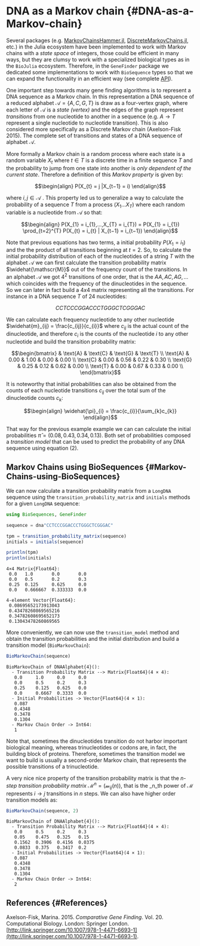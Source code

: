 
# DNA as a Markov chain {#DNA-as-a-Markov-chain}

Several packages (e.g. [MarkovChainsHammer.jl](https://github.com/sandreza/MarkovChainHammer.jl), [DiscreteMarkovChains.jl](https://github.com/Maelstrom6/DiscreteMarkovChains.jl), etc.) in the Julia ecosystem have been implemented to work with Markov chains with a _state space_ of integers, those could be efficient in many ways, but they are clumsy to work with a specialized biological types as in the `BioJulia` ecosystem. Therefore, in the `GeneFinder` package we dedicated some implementations to work with `BioSequence` types so that we can expand the functionality in an efficient way (see complete [API](https://camilogarciabotero.github.io/GeneFinder.jl/dev/api/)).

One important step towards many gene finding algorithms is to represent a DNA sequence as a Markov chain. In this representation a DNA sequence of a reduced alphabet $\mathscr{A} = \{A,  C,  G ,  T \}$ is draw as a four-vertex graph, where each letter of $\mathscr{A}$ is a _state (vertex)_ and the edges of the graph represent _transitions_ from one nucleotide to another in a sequence (e.g. $A \rightarrow T$ represent a single nucleotide to nucleotide transition). This is also considered more specifically as a Discrete Markov chain (Axelson-Fisk 2015). The complete set of transitions and states of a DNA sequence of alphabet $\mathscr{A}$.

More formally a Markov chain is a random process where each state is a random variable $X_{t}$ where $t \in T$ is a discrete time in a finite sequence $T$ and the probability to jump from one state into another is _only dependent of the current state_. Therefore a definition of this _Markov property_ is given by:

$$\begin{align}
P(X_{t} = j |X_{t−1} = i)
\end{align}$$

where $i, j \in  \mathscr{A}$ . This property led us to generalize a way to calculate the probability of a sequence $T$ from a process $(X_{1}...X_{T})$ where each random variable is a nucleotide from $\mathscr{A}$ so that:

$$\begin{align}
P(X_{1} = i_{1},...,X_{T} = i_{T}) = P(X_{1} = i_{1}) \prod_{t=2}^{T} P(X_{t} = i_{t} | X_{t−1} = i_{t−1})
\end{align}$$

Note that previous equations has two terms, a initial probability $P(X_{1} = i_{1})$ and the the product of all transitions beginning at $t = 2$. So, to calculate the initial probability distribution of each of the nucleotides of a string $T$ with the alphabet 𝒜 we can first calculate the transition probability matrix $\widehat{\mathscr{M}}$ out of the frequency count of the transitions. In an alphabet 𝒜 we got $4^2$ transitions of one order, that is the $AA, AC, AG, ...$ which coincides with the frequency of the dinucleotides in the sequence. So we can later in fact build a $4 x 4$ matrix representing all the transitions. For instance in a DNA sequence $T$ of 24 nucleotides:  

$$CCTCCCGGACCCTGGGCTCGGGAC$$

We can calculate each frequency nucleotide to any other nucleotide $\widehat{m}_{ij} = \frac{c_{ij}}{c_{i}}$ where $c_{ij}$ is the actual count of the dinucleotide, and therefore $c_{i}$ is the counts of the nucleotide $i$ to any other nucleotide and build the transition probability matrix:

$$\begin{bmatrix}
   & \text{A} & \text{C} & \text{G} & \text{T} \\
\text{A} & 0.00 & 1.00 & 0.00 & 0.00 \\
\text{C} & 0.00 & 0.56 & 0.22 & 0.30 \\
\text{G} & 0.25 & 0.12 & 0.62 & 0.00 \\
\text{T} & 0.00 & 0.67 & 0.33 & 0.00 \\
\end{bmatrix}$$

It is noteworthy that initial probabilities can also be obtained from the counts of each nucleotide transitions $c_{ij}$ over the total sum of the dinucleotide counts $c_{k}$:

$$\begin{align}
\widehat{\pi}_{i} = \frac{c_{i}}{\sum_{k}c_{k}}
\end{align}$$

That way for the previous example example we can can calculate the initial probabilities $\widehat{\pi} = (0.08,0.43,0.34,0.13)$. Both set of probabilities composed a _transition model_ that can be used to predict the probability of any DNA sequence using equation (2).

## Markov Chains using BioSequences {#Markov-Chains-using-BioSequences}

We can now calculate a transition probability matrix from a `LongDNA` sequence using the `transition_probability_matrix` and `initials` methods for a given `LongDNA` sequence:

```julia
using BioSequences, GeneFinder

sequence = dna"CCTCCCGGACCCTGGGCTCGGGAC"

tpm = transition_probability_matrix(sequence)
initials = initials(sequence)

println(tpm)
println(initials)
```


```
4×4 Matrix{Float64}:
 0.0   1.0       0.0       0.0
 0.0   0.5       0.2       0.3
 0.25  0.125     0.625     0.0
 0.0   0.666667  0.333333  0.0

4-element Vector{Float64}:
 0.08695652173913043
 0.43478260869565216
 0.34782608695652173
 0.13043478260869565
```


More conveniently, we can now use the `transition_model` method and obtain the transition probabilities and the initial distribution and build a transition model (`BioMarkovChain`):

```julia
BioMarkovChain(sequence)
```


```
BioMarkovChain of DNAAlphabet{4}():
  - Transition Probability Matrix --> Matrix{Float64}(4 × 4):
   0.0     1.0     0.0     0.0
   0.0     0.5     0.2     0.3
   0.25    0.125   0.625   0.0
   0.0     0.6667  0.3333  0.0
  - Initial Probabilities -> Vector{Float64}(4 × 1):
   0.087
   0.4348
   0.3478
   0.1304
  - Markov Chain Order -> Int64:
   1
```


Note that, sometimes the dinucleotides transition do not harbor important biological meaning, whereas trinucleotides or codons are, in fact, the building block of proteins. Therefore, sometimes the transition model we want to build is usually a second-order Markov chain, that represents the possible transitions of a trinucleotide.

A very nice nice property of the transition probability matrix is that the _n-step transition probability matrix_ $\mathscr{M}^{n} = (\mathscr{m}_{ij}(n))$, that is the _n_th power of $\mathscr{M}$ represents $i \rightarrow j$ transitions in _n_ steps. We can also have higher order transition models as:

```julia
BioMarkovChain(sequence, 2)
```


```
BioMarkovChain of DNAAlphabet{4}():
  - Transition Probability Matrix --> Matrix{Float64}(4 × 4):
   0.0     0.5     0.2     0.3
   0.05    0.475   0.325   0.15
   0.1562  0.3906  0.4156  0.0375
   0.0833  0.375   0.3417  0.2
  - Initial Probabilities -> Vector{Float64}(4 × 1):
   0.087
   0.4348
   0.3478
   0.1304
  - Markov Chain Order -> Int64:
   2
```


## References {#References}

Axelson-Fisk, Marina. 2015. _Comparative Gene Finding_. Vol. 20. Computational Biology. London: Springer London. [http://link.springer.com/10.1007/978-1-4471-6693-1](http://link.springer.com/10.1007/978-1-4471-6693-1).
